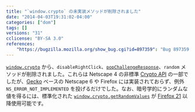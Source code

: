 ```yaml
---
title: "`window.crypto` の未実装メソッドが削除されました"
date: "2014-04-03T19:31:02-04:00"
categories: ["dom"]
tags: []
versions: "31"
cclicense: "BY-SA 3.0"
references:
    "https://bugzilla.mozilla.org/show_bug.cgi?id=897359": "Bug 897359 – Remove unimplemented method in nsCrypto"
---
```

[`window.crypto`](https://developer.mozilla.org/ja/docs/Web/API/window.crypto) から、`disableRightClick`、[`popChallengeResponse`](https://developer.mozilla.org/ja/docs/JavaScript_crypto/popChallengeResponse)、`random` メソッドが削除されました。これらは Netscape 4 の非標準 [Crypto API](https://developer.mozilla.org/ja/docs/JavaScript_crypto) の一部でしたが、[Gecko](https://developer.mozilla.org/ja/docs/Mozilla/Gecko) ベースの Netscape 6 や Firefox には実装されておらず、例外 `NS_ERROR_NOT_IMPLEMENTED` を投げるだけでした。なお、暗号学的にランダムな値を得るには、標準化された [`window.crypto.getRandomValues`](https://developer.mozilla.org/ja/docs/Web/API/window.crypto.getRandomValues) が [Firefox 21](https://developer.mozilla.org/ja/Mozilla/Firefox/Releases/21) 以降使用可能です。
